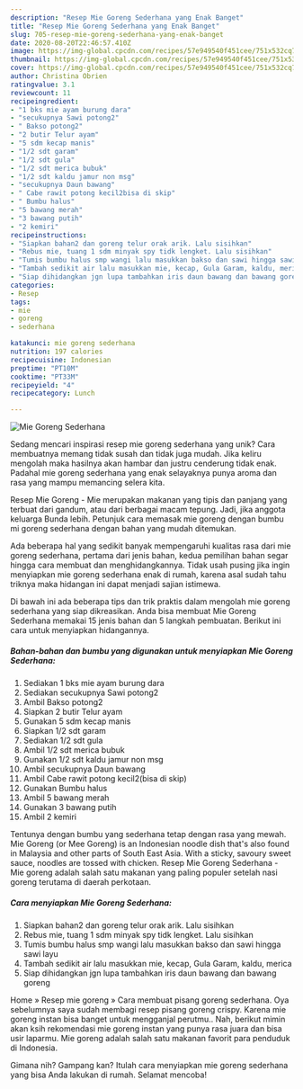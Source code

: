 ```yaml
---
description: "Resep Mie Goreng Sederhana yang Enak Banget"
title: "Resep Mie Goreng Sederhana yang Enak Banget"
slug: 705-resep-mie-goreng-sederhana-yang-enak-banget
date: 2020-08-20T22:46:57.410Z
image: https://img-global.cpcdn.com/recipes/57e949540f451cee/751x532cq70/mie-goreng-sederhana-foto-resep-utama.jpg
thumbnail: https://img-global.cpcdn.com/recipes/57e949540f451cee/751x532cq70/mie-goreng-sederhana-foto-resep-utama.jpg
cover: https://img-global.cpcdn.com/recipes/57e949540f451cee/751x532cq70/mie-goreng-sederhana-foto-resep-utama.jpg
author: Christina Obrien
ratingvalue: 3.1
reviewcount: 11
recipeingredient:
- "1 bks mie ayam burung dara"
- "secukupnya Sawi potong2"
- " Bakso potong2"
- "2 butir Telur ayam"
- "5 sdm kecap manis"
- "1/2 sdt garam"
- "1/2 sdt gula"
- "1/2 sdt merica bubuk"
- "1/2 sdt kaldu jamur non msg"
- "secukupnya Daun bawang"
- " Cabe rawit potong kecil2bisa di skip"
- " Bumbu halus"
- "5 bawang merah"
- "3 bawang putih"
- "2 kemiri"
recipeinstructions:
- "Siapkan bahan2 dan goreng telur orak arik. Lalu sisihkan"
- "Rebus mie, tuang 1 sdm minyak spy tidk lengket. Lalu sisihkan"
- "Tumis bumbu halus smp wangi lalu masukkan bakso dan sawi hingga sawi layu"
- "Tambah sedikit air lalu masukkan mie, kecap, Gula Garam, kaldu, merica"
- "Siap dihidangkan jgn lupa tambahkan iris daun bawang dan bawang goreng"
categories:
- Resep
tags:
- mie
- goreng
- sederhana

katakunci: mie goreng sederhana 
nutrition: 197 calories
recipecuisine: Indonesian
preptime: "PT10M"
cooktime: "PT33M"
recipeyield: "4"
recipecategory: Lunch

---
```



![Mie Goreng Sederhana](https://img-global.cpcdn.com/recipes/57e949540f451cee/751x532cq70/mie-goreng-sederhana-foto-resep-utama.jpg)

Sedang mencari inspirasi resep mie goreng sederhana yang unik? Cara membuatnya memang tidak susah dan tidak juga mudah. Jika keliru mengolah maka hasilnya akan hambar dan justru cenderung tidak enak. Padahal mie goreng sederhana yang enak selayaknya punya aroma dan rasa yang mampu memancing selera kita.

Resep Mie Goreng - Mie merupakan makanan yang tipis dan panjang yang terbuat dari gandum, atau dari berbagai macam tepung. Jadi, jika anggota keluarga Bunda lebih. Petunjuk cara memasak mie goreng dengan bumbu mi goreng sederhana dengan bahan yang mudah ditemukan.

Ada beberapa hal yang sedikit banyak mempengaruhi kualitas rasa dari mie goreng sederhana, pertama dari jenis bahan, kedua pemilihan bahan segar hingga cara membuat dan menghidangkannya. Tidak usah pusing jika ingin menyiapkan mie goreng sederhana enak di rumah, karena asal sudah tahu triknya maka hidangan ini dapat menjadi sajian istimewa.


Di bawah ini ada beberapa tips dan trik praktis dalam mengolah mie goreng sederhana yang siap dikreasikan. Anda bisa membuat Mie Goreng Sederhana memakai 15 jenis bahan dan 5 langkah pembuatan. Berikut ini cara untuk menyiapkan hidangannya.

<!--inarticleads1-->

##### Bahan-bahan dan bumbu yang digunakan untuk menyiapkan Mie Goreng Sederhana:

1. Sediakan 1 bks mie ayam burung dara
1. Sediakan secukupnya Sawi potong2
1. Ambil  Bakso potong2
1. Siapkan 2 butir Telur ayam
1. Gunakan 5 sdm kecap manis
1. Siapkan 1/2 sdt garam
1. Sediakan 1/2 sdt gula
1. Ambil 1/2 sdt merica bubuk
1. Gunakan 1/2 sdt kaldu jamur non msg
1. Ambil secukupnya Daun bawang
1. Ambil  Cabe rawit potong kecil2(bisa di skip)
1. Gunakan  Bumbu halus
1. Ambil 5 bawang merah
1. Gunakan 3 bawang putih
1. Ambil 2 kemiri


Tentunya dengan bumbu yang sederhana tetap dengan rasa yang mewah. Mie Goreng (or Mee Goreng) is an Indonesian noodle dish that&#39;s also found in Malaysia and other parts of South East Asia. With a sticky, savoury sweet sauce, noodles are tossed with chicken. Resep Mie Goreng Sederhana - Mie goreng adalah salah satu makanan yang paling populer setelah nasi goreng terutama di daerah perkotaan. 

<!--inarticleads2-->

##### Cara menyiapkan Mie Goreng Sederhana:

1. Siapkan bahan2 dan goreng telur orak arik. Lalu sisihkan
1. Rebus mie, tuang 1 sdm minyak spy tidk lengket. Lalu sisihkan
1. Tumis bumbu halus smp wangi lalu masukkan bakso dan sawi hingga sawi layu
1. Tambah sedikit air lalu masukkan mie, kecap, Gula Garam, kaldu, merica
1. Siap dihidangkan jgn lupa tambahkan iris daun bawang dan bawang goreng


Home » Resep mie goreng » Cara membuat pisang goreng sederhana. Oya sebelumnya saya sudah membagi resep pisang goreng crispy. Karena mie goreng instan bisa banget untuk mengganjal perutmu.. Nah, berikut mimin akan ksih rekomendasi mie goreng instan yang punya rasa juara dan bisa usir laparmu. Mie goreng adalah salah satu makanan favorit para penduduk di Indonesia. 

Gimana nih? Gampang kan? Itulah cara menyiapkan mie goreng sederhana yang bisa Anda lakukan di rumah. Selamat mencoba!
